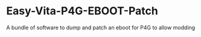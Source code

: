 # Easy-Vita-P4G-EBOOT-Patch
A bundle of software to dump and patch an eboot for P4G to allow modding
